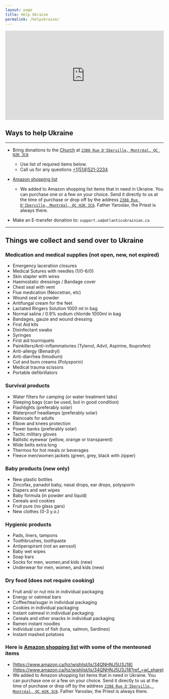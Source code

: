 ```yaml
---
layout: page
title: Help Ukraine
permalink: /helpukraine/
---
```


<div style="position: relative;
  overflow: hidden;
  width: 100%;
  padding-top: 56.25%;">
    <iframe style="position: absolute;
top: 0;
left: 0;
bottom: 0;
right: 0;
width: 100%;
height: 100%;" src="https://www.youtube.com/embed/YK1-bxgVvSw?&autoplay=1" frameborder="0"></iframe>
</div>


## Ways to help Ukraine
----
* Bring donations to the [Church](https://goo.gl/maps/bzQcvRP5gcxKyXX1A) at [`2388 Rue D'Iberville, Montréal, QC H2K 3C6`](https://goo.gl/maps/bzQcvRP5gcxKyXX1A)
  * Use list of required items below.
  * Call us for any questions [+1(514)521-2234](tel:+1(514)521-2234)
  
* [Amazon shopping list](https://www.amazon.ca/hz/wishlist/ls/34QNHNJ5U3J18?ref_=wl_share)
  * We added to Amazon shopping list items that in need in Ukraine. 
  You can purchase one or a few on your choice. Send it directly to us at the time of purchase or drop off by the address [`2388 Rue D'Iberville, Montréal, QC H2K 3C6`](https://goo.gl/maps/bzQcvRP5gcxKyXX1A). 
  Father Yaroslav, the Priest is always there.

* Make an E-transfer donation to: `support.ua@atlanticukrainian.ca`

----
## Things we collect and send over to Ukraine

### Medication and medical supplies (not open, new, not expired)
* Emergency laceration closures
* Medical Sutures with needles (1/0-6/0)
* Skin stapler with wires 
* Haemostatic dressings / Bandage cover
* Chest seal with vent
* Flue medication (Néocetran, etc)
* Wound seal in powder
* Antifungal cream for the feet
* Lactated Ringers Solution 1000 ml in bag
* Normal saline / 0.9% sodium chloride 1000ml in bag
* Bandages, gauze and wound dressing
* First Aid kits
* Disinfectant swabs
* Syringes
* First aid tourniquets
* Painkillers/Anti-inflammatories  (Tylenol, Advil, Aspirine, Ibuprofen)
* Anti-allergy (Benadryl)
* Anti-diarrhea (Imodium)
* Cut and burn creams (Polysporin)
* Medical trauma scissors
* Portable defibrillators


### Survival products
* Water filters for camping (or water treatment tabs)
* Sleeping bags (can be used, but in good condition)
* Flashlights (preferably solar)
* Waterproof headlamps (preferably solar)
* Raincoats for adults
* Elbow and knees protection
* Power banks (preferably solar)
* Tactic military gloves
* Ballistic eyewear (yellow, orange or transparent)
* Wide belts extra long
* Thermos for hot meals or beverages
* Fleece men/women jackets (green, grey, black with zipper)

### Baby products (new only)
* New plastic bottles
* Zincofax, panadol baby, nasal drops, ear drops, polysporin
* Diapers and wet wipes
* Baby formula (in powder and liquid)
* Cereals and cookies
* Fruit pure (no glass gars)
* New clothes (0-3 y.o.)



### Hygienic products
* Pads, liners, tampons
* Toothbrushes, toothpaste
* Antiperspirant (not an aerosol)
* Baby wet wipes
* Soap bars
* Socks for men, women,and kids (new)
* Underwear for men, women, and kids (new)



### Dry food (does not require cooking)
* Fruit and/ or nut mix in individual packaging
* Energy or oatmeal bars
* Coffee/tea/sugar in individual packaging
* Cookies in individual packaging
* Instant oatmeal in individual packaging
* Cereals and other snacks in individual packaging
* Ramen instant noodles
* Individual cans of fish (tuna, salmon, Sardines)
* Instant mashed potatoes

### Here is [Amazon shopping list](https://www.amazon.ca/hz/wishlist/ls/34QNHNJ5U3J18?ref_=wl_share) with some of the menteoned items
* [https://www.amazon.ca/hz/wishlist/ls/34QNHNJ5U3J18](https://www.amazon.ca/hz/wishlist/ls/34QNHNJ5U3J18?ref_=wl_share)
* We added to Amazon shopping list items that in need in Ukraine.
      You can purchase one or a few on your choice. Send it directly to us at the time of purchase or drop off by the address [`2388 Rue D'Iberville, Montréal, QC H2K 3C6`](https://goo.gl/maps/bzQcvRP5gcxKyXX1A).
      Father Yaroslav, the Priest is always there.
